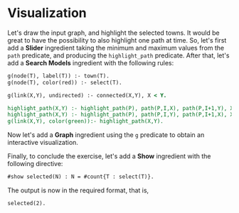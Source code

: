 # Visualization

Let's draw the input graph, and highlight the selected towns.
It would be great to have the possibility to also highlight one path at time.
So, let's first add a **Slider** ingredient taking the minimum and maximum values from the `path` predicate, and producing the `highlight_path` predicate.
After that, let's add a **Search Models** ingredient with the following rules:
```asp
g(node(T), label(T)) :- town(T).
g(node(T), color(red)) :- select(T).

g(link(X,Y), undirected) :- connected(X,Y), X < Y.

highlight_path(X,Y) :- highlight_path(P), path(P,I,X), path(P,I+1,Y), X < Y.
highlight_path(X,Y) :- highlight_path(P), path(P,I,Y), path(P,I+1,X), X < Y.
g(link(X,Y), color(green)):- highlight_path(X,Y).
```
Now let's add a **Graph** ingredient using the `g` predicate to obtain an interactive visualization.

Finally, to conclude the exercise, let's add a **Show** ingredient with the following directive:
```asp
#show selected(N) : N = #count{T : select(T)}.
```
The output is now in the required format, that is,
```asp
selected(2).
```